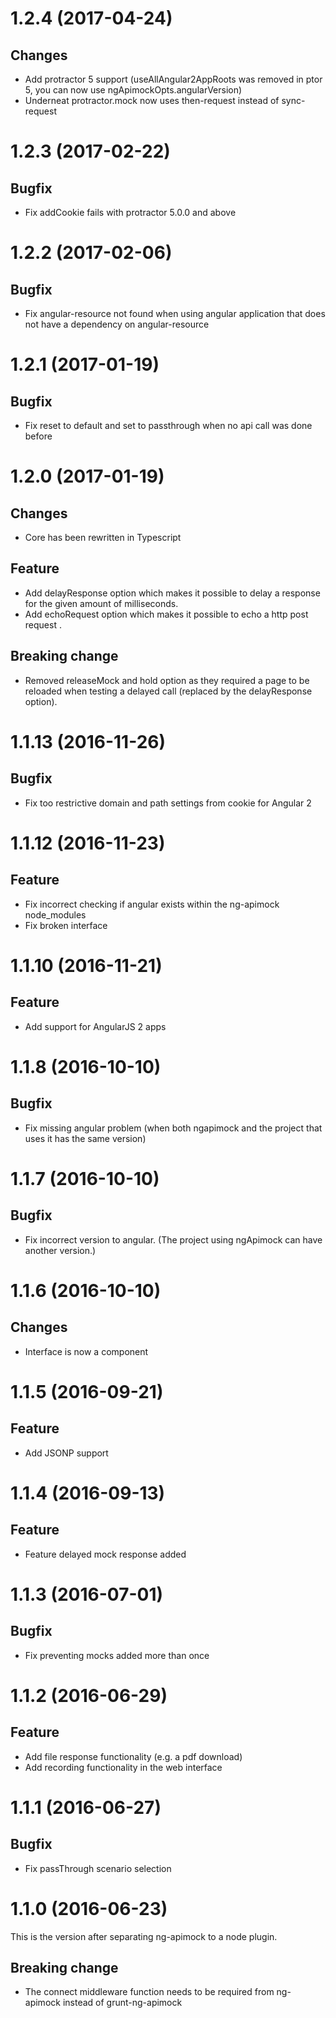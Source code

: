 <a name="1.2.4"></a>
# 1.2.4 (2017-04-24)

## Changes
- Add protractor 5 support (useAllAngular2AppRoots was removed in ptor 5, you can now use ngApimockOpts.angularVersion)
- Underneat protractor.mock now uses then-request instead of sync-request

<a name="1.2.3"></a>
# 1.2.3 (2017-02-22)

## Bugfix
- Fix addCookie fails with protractor 5.0.0 and above 

<a name="1.2.2"></a>
# 1.2.2 (2017-02-06)

## Bugfix
- Fix angular-resource not found when using angular application that does not have a dependency on angular-resource

<a name="1.2.1"></a>
# 1.2.1 (2017-01-19)

## Bugfix
- Fix reset to default and set to passthrough when no api call was done before

<a name="1.2.0"></a>
# 1.2.0 (2017-01-19)

## Changes
- Core has been rewritten in Typescript

## Feature
- Add delayResponse option which makes it possible to delay a response for the given amount of milliseconds.
- Add echoRequest option which makes it possible to echo a http post request .

## Breaking change
- Removed releaseMock and hold option as they required a page to be reloaded when testing a delayed call (replaced by the delayResponse option).

<a name="1.1.13"></a>
# 1.1.13 (2016-11-26)

## Bugfix
- Fix too restrictive domain and path settings from cookie for Angular 2

<a name="1.1.12"></a>
# 1.1.12 (2016-11-23)

## Feature
- Fix incorrect checking if angular exists within the ng-apimock node_modules
- Fix broken interface

<a name="1.1.10"></a>
# 1.1.10 (2016-11-21)

## Feature
- Add support for AngularJS 2 apps

<a name="1.1.8"></a>
# 1.1.8 (2016-10-10)

## Bugfix
- Fix missing angular problem (when both ngapimock and the project that uses it has the same version)

<a name="1.1.7"></a>
# 1.1.7 (2016-10-10)

## Bugfix
- Fix incorrect version to angular. (The project using ngApimock can have another version.)

<a name="1.1.6"></a>
# 1.1.6 (2016-10-10)

## Changes
- Interface is now a component

<a name="1.1.5"></a>
# 1.1.5 (2016-09-21)

## Feature
- Add JSONP support

<a name="1.1.4"></a>
# 1.1.4 (2016-09-13)

## Feature
- Feature delayed mock response added

<a name="1.1.3"></a>
# 1.1.3 (2016-07-01)

## Bugfix
- Fix preventing mocks added more than once

<a name="1.1.2"></a>
# 1.1.2 (2016-06-29)

## Feature
- Add file response functionality (e.g. a pdf download)
- Add recording functionality in the web interface

<a name="1.1.1"></a>
# 1.1.1 (2016-06-27)

## Bugfix
- Fix passThrough scenario selection

<a name="1.1.0"></a>
# 1.1.0 (2016-06-23)

This is the version after separating ng-apimock to a node plugin. 

## Breaking change
- The connect middleware function needs to be required from ng-apimock instead of grunt-ng-apimock

